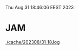 Thu Aug 31 18:46:06 EEST 2023
# JAM
<a href='./cache/202308/31_18.log'>./cache/202308/31_18.log</a>
